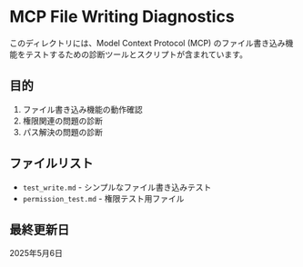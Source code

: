 # MCP File Writing Diagnostics

このディレクトリには、Model Context Protocol (MCP) のファイル書き込み機能をテストするための診断ツールとスクリプトが含まれています。

## 目的

1. ファイル書き込み機能の動作確認
2. 権限関連の問題の診断
3. パス解決の問題の診断

## ファイルリスト

- `test_write.md` - シンプルなファイル書き込みテスト
- `permission_test.md` - 権限テスト用ファイル

## 最終更新日

2025年5月6日
